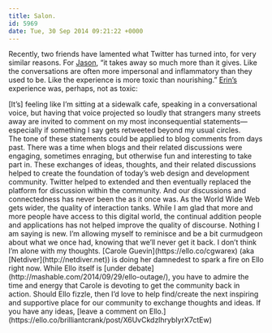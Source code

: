 ```yaml
---
title: Salon.
id: 5969
date: Tue, 30 Sep 2014 09:21:22 +0000
---
```


Recently, two friends have lamented what Twitter has turned into, for very similar reasons. For [Jason](http://jasonsantamaria.com/articles/ditching-twitter), “it takes away so much more than it gives. Like the conversations are often more impersonal and inflammatory than they used to be. Like the experience is more toxic than nourishing.” [Erin’s](http://incisive.nu/2014/ditching-twitter/) experience was, perhaps, not as toxic:

<div class="quote">[It’s] feeling like I’m sitting at a sidewalk cafe, speaking in a conversational voice, but having that voice projected so loudly that strangers many streets away are invited to comment on my most inconsequential statements—especially if something I say gets retweeted beyond my usual circles.</div>The tone of these statements could be applied to blog comments from days past.  
 There was a time when blogs and their related discussions were engaging, sometimes enraging, but otherwise fun and interesting to take part in. These exchanges of ideas, thoughts, and their related discussions helped to create the foundation of today’s web design and development community. Twitter helped to extended and then eventually replaced the platform for discussion within the community. And our discussions and connectedness has never been the as it once was.  
 As the World Wide Web gets wider, the quality of interaction tanks. While I am glad that more and more people have access to this digital world, the continual addition people and applications has not helped improve the quality of discourse.  
 Nothing I am saying is new. I’m allowing myself to reminisce and be a bit curmudgeon about what we once had, knowing that we’ll never get it back.  
 I don’t think I’m alone with my thoughts. [Carole Guevin](https://ello.co/cgwarex) (aka [Netdiver](http://netdiver.net)) is doing her damnedest to spark a fire on Ello right now. While Ello itself is [under debate](http://mashable.com/2014/09/29/ello-outage/), you have to admire the time and energy that Carole is devoting to get the community back in action.  
 Should Ello fizzle, then I’d love to help find/create the next inspiring and supportive place for our community to exchange thoughts and ideas. If you have any ideas, [leave a comment on Ello.](https://ello.co/brilliantcrank/post/X6UvCkdzlhrybIyrX7ctEw)


